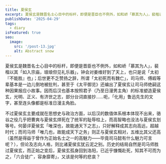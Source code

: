 ```yaml
---
title: 夏侯玄
excerpt: 夏侯玄是魏晋名士心目中的标杆，即便是晋臣也不例外，如和峤「慕其为人」，裴楷以其「如入宗庙，琅琅但见礼乐器」，钟会对姜维好到了天上，也只是说「太初『不能胜』也」；后世更不乏赞扬之辞，所谓「太初死而有魏亡」，司马师、傅嘏等辈基本是一边儿倒地被批判，甚至于《太平御览》还编出了夏侯玄让司马师绝嗣这种因果报应小故事。
publishDate: '2025-04-29'
tags:
  - diary
isFeatured: true
seo:
  image:
    src: '/post-13.jpg'
    alt: Abstract snow
---
```


夏侯玄是魏晋名士心目中的标杆，即便是晋臣也不例外，如和峤「慕其为人」，裴楷以其「如入宗庙，琅琅但见礼乐器」，钟会对姜维好到了天上，也只是说「太初『不能胜』也」；后世更不乏赞扬之辞，所谓「太初死而有魏亡」，司马师、傅嘏等辈基本是一边儿倒地被批判，甚至于《太平御览》还编出了夏侯玄让司马师绝嗣这种因果报应小故事。因而后汉也基本按照君子（乃至日漫男主角）的标准塑造夏侯玄，光明、正义、有济世之志，部分台词直接抄……呃，「化用」鲁迅先生的文字，甚至连头像都是标准日漫主角脸。

不过夏侯玄主要成就在思想史与政治方面，以后汉的数值体系根本体现不出来，骆谷之役几乎把曹爽与夏侯玄焊死在了统军的耻辱柱上，而高智略也没法与夏侯玄划等号。何晏评夏侯玄「唯深也，故能通天下之志」，只好解释成其志向高远，超越时代；而司马师「唯几也，故能成天下之务」则正与夏侯玄相对，五维比其父还高（虽然是得益于曾作为正始名士之一的高魅力——毕竟司马懿有什么魅力可言呢？），但论及志向人格，则比诸夏侯玄犹云泥之别。历史的结局自然是司马师胜过夏侯玄，而正始之变后，夏侯玄孤身回到洛阳，已近乎慷慨赴死，知其不可而为之，「六合徒广，容身靡寄」，又该是何等的悲哀？
